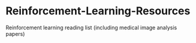 # Reinforcement-Learning-Resources
Reinforcement learning reading list (including medical image analysis papers)
